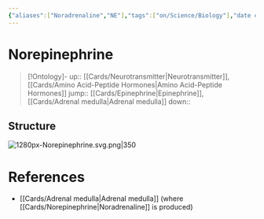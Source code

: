 ```yaml
---
{"aliases":["Noradrenaline","NE"],"tags":["on/Science/Biology"],"date created":"2022-11-28 Mon","edited":"2023-04-06 Thu","dg-publish":true,"permalink":"/cards/norepinephrine/","dgPassFrontmatter":true}
---
```


# Norepinephrine

> [!Ontology]-
> up:: [[Cards/Neurotransmitter\|Neurotransmitter]], [[Cards/Amino Acid-Peptide Hormones\|Amino Acid-Peptide Hormones]]
> jump:: [[Cards/Epinephrine\|Epinephrine]], [[Cards/Adrenal medulla\|Adrenal medulla]]
> down:: 

## Structure
![1280px-Norepinephrine.svg.png|350](/img/user/Extras/Images/1280px-Norepinephrine.svg.png)

# References
- [[Cards/Adrenal medulla\|Adrenal medulla]] (where [[Cards/Norepinephrine\|Noradrenaline]] is produced)